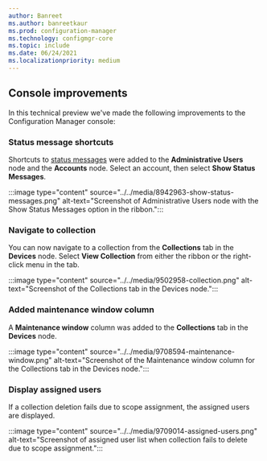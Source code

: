 ```yaml
---
author: Banreet
ms.author: banreetkaur
ms.prod: configuration-manager
ms.technology: configmgr-core
ms.topic: include
ms.date: 06/24/2021
ms.localizationpriority: medium
---
```


## <a name="bkmk_console"></a> Console improvements
<!--9575773-->
In this technical preview we've made the following improvements to the Configuration Manager console:

### Status message shortcuts
<!--8942963-->
Shortcuts to [status messages](../../../../servers/manage/use-status-system.md) were added to the **Administrative Users** node and the **Accounts** node. Select an account, then select **Show Status Messages**.

:::image type="content" source="../../media/8942963-show-status-messages.png" alt-text="Screenshot of Administrative Users node with the Show Status Messages option in the ribbon.":::

### Navigate to collection
<!--9502958-->
You can now navigate to a collection from the **Collections** tab in the **Devices** node. Select **View Collection** from either the ribbon or the right-click menu in the tab. 

:::image type="content" source="../../media/9502958-collection.png" alt-text="Screenshot of the Collections tab in the Devices node.":::

### Added maintenance window column
<!--9708594-->
A **Maintenance window** column was added to the **Collections** tab in the **Devices** node.

:::image type="content" source="../../media/9708594-maintenance-window.png" alt-text="Screenshot of the Maintenance window column for the Collections tab in the Devices node.":::

### Display assigned users
<!--9709014-->
If a collection deletion fails due to scope assignment, the assigned users are displayed.

:::image type="content" source="../../media/9709014-assigned-users.png" alt-text="Screenshot of assigned user list when collection fails to delete due to scope assignment.":::
